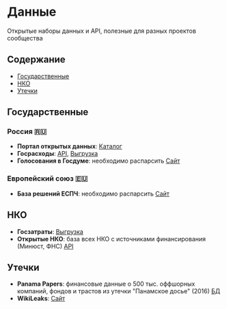# Данные
Открытые наборы данных и API, полезные для разных проектов сообщества

## Содержание
* [Государственные](#государственные)
* [НКО](#нко)
* [Утечки](#утечки)

## Государственные

### Россия 🇷🇺
* **Портал открытых данных**: [Каталог](https://data.gov.ru/)
* **Госрасходы**: [API](https://spending.gov.ru/pages/devs_api/), [Выгрузка](https://spending.gov.ru/devs/opendata/)  
* **Голосования в Госдуме**: необходимо распарсить [Сайт](http://vote.duma.gov.ru/)

### Европейский союз 🇪🇺
* **База решений ЕСПЧ**: необходимо распарсить [Сайт](https://hudoc.echr.coe.int/eng#{%22respondent%22:[%22RUS%22],%22documentcollectionid2%22:[%22GRANDCHAMBER%22,%22CHAMBER%22]})

## НКО
* **Госзатраты**: [Выгрузка](https://bulk.clearspending.ru)
* **Открытые НКО**: база всех НКО с источниками финансирования (Минюст, ФНС) [API](https://openngo.ru/opendata/)

## Утечки
* **Panama Papers**: финансовые данные о 500 тыс. оффшорных компаний, фондов и трастов из утечки "Панамское досье" (2016) [БД](https://offshoreleaks.icij.org/pages/database)
* **WikiLeaks**: [Сайт](https://wikileaks.org/)

